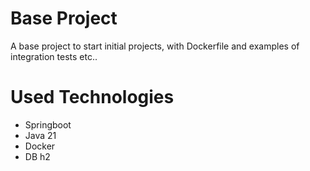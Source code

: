 # Base Project
A base project to start initial projects, with Dockerfile and examples of integration tests etc..

# Used Technologies
- Springboot
- Java 21
- Docker
- DB h2
